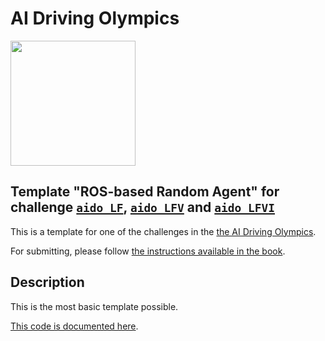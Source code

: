 <!-- do not modify - autogenerated -->
 
# AI Driving Olympics

<a href="http://aido.duckietown.org"><img width="200" src="https://www.duckietown.org/wp-content/uploads/2018/12/AIDO_no_text-e1544555660271.png"/></a>


## Template "ROS-based Random Agent" for challenge [`aido_LF`][lf], [`aido_LFV`][lfv] and [`aido_LFVI`][lfvi]

This is a template for one of the challenges in the [the AI Driving Olympics](http://aido.duckietown.org/).

For submitting, please follow [the instructions available in the book][book].
 
[book]: http://docs.duckietown.org/DT19/AIDO/out/

[lf]: http://docs.duckietown.org/DT19/AIDO/out/lf.html

[lfv]: http://docs.duckietown.org/DT19/AIDO/out/lf_v.html

[lfvi]: http://docs.duckietown.org/DT19/AIDO/out/lf_v_i.html

## Description

This is the most basic template possible.

[This code is documented here](https://docs.duckietown.org/DT19/AIDO/out/minimal_template.html).
